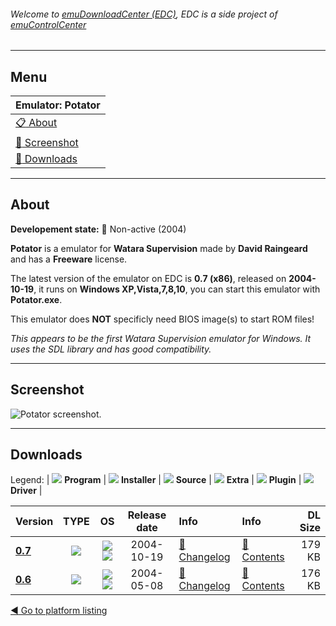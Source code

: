 ###### Welcome to [emuDownloadCenter (EDC)](https://github.com/PhoenixInteractiveNL/emuDownloadCenter/wiki/), EDC is a side project of [emuControlCenter](https://github.com/PhoenixInteractiveNL/emuControlCenter/wiki/)
***
## Menu
| **Emulator: Potator** |
|:---------|
| [:clipboard: About](#about) |
| [:sunrise: Screenshot](#screenshot) |
| [:floppy_disk: Downloads](#downloads) |
***
## About
**Developement state:** :red_circle: Non-active (2004)

**Potator** is a emulator for **Watara Supervision** made by **David Raingeard** and has a **Freeware** license.

The latest version of the emulator on EDC is **0.7 (x86)**, released on **2004-10-19**, it runs on **Windows XP,Vista,7,8,10**, you can start this emulator with **Potator.exe**.

This emulator does **NOT** specificly need BIOS image(s) to start ROM files!

_This appears to be the first Watara Supervision emulator for Windows. It uses the SDL library and has good compatibility._
***
## Screenshot
![](https://raw.githubusercontent.com/PhoenixInteractiveNL/emuDownloadCenter/master/hooks/potator/emulator_screen_01.jpg "Potator screenshot.")
***
## Downloads
Legend:
| ![](https://raw.githubusercontent.com/wiki/PhoenixInteractiveNL/emuDownloadCenter/images_misc/icon_program_24.png) **Program** | 
![](https://raw.githubusercontent.com/wiki/PhoenixInteractiveNL/emuDownloadCenter/images_misc/icon_installer_24.png) **Installer** | 
![](https://raw.githubusercontent.com/wiki/PhoenixInteractiveNL/emuDownloadCenter/images_misc/icon_source_code_24.png) **Source** | 
![](https://raw.githubusercontent.com/wiki/PhoenixInteractiveNL/emuDownloadCenter/images_misc/icon_extra_24.png) **Extra** | 
![](https://raw.githubusercontent.com/wiki/PhoenixInteractiveNL/emuDownloadCenter/images_misc/icon_plugin_24.png) **Plugin** | 
![](https://raw.githubusercontent.com/wiki/PhoenixInteractiveNL/emuDownloadCenter/images_misc/icon_driver_24.png) **Driver** | 


| Version  | TYPE | OS | Release date  | Info       | Info       | DL Size    |
|:---------|:----:|:--:|:-------------:|:-----------|:-----------|-----------:|
| [**0.7**](https://github.com/PhoenixInteractiveNL/edc-repo0001/raw/master/potator/0.7.7z) | ![](https://raw.githubusercontent.com/wiki/PhoenixInteractiveNL/emuDownloadCenter/images_misc/icon_program_24.png) | ![](https://raw.githubusercontent.com/wiki/PhoenixInteractiveNL/emuDownloadCenter/images_misc/logo_windows_24.png)![](https://raw.githubusercontent.com/wiki/PhoenixInteractiveNL/emuDownloadCenter/images_misc/icon_32-bit_24.png) | 2004-10-19 | [:page_facing_up: Changelog](https://github.com/PhoenixInteractiveNL/edc-repo0001/blob/master/potator/0.7_changelog.txt) | [:mag_right: Contents](https://github.com/PhoenixInteractiveNL/edc-repo0001/blob/master/potator/0.7_contents.txt) | 179 KB |
| [**0.6**](https://github.com/PhoenixInteractiveNL/edc-repo0001/raw/master/potator/0.6.7z) | ![](https://raw.githubusercontent.com/wiki/PhoenixInteractiveNL/emuDownloadCenter/images_misc/icon_program_24.png) | ![](https://raw.githubusercontent.com/wiki/PhoenixInteractiveNL/emuDownloadCenter/images_misc/logo_windows_24.png)![](https://raw.githubusercontent.com/wiki/PhoenixInteractiveNL/emuDownloadCenter/images_misc/icon_32-bit_24.png) | 2004-05-08 | [:page_facing_up: Changelog](https://github.com/PhoenixInteractiveNL/edc-repo0001/blob/master/potator/0.6_changelog.txt) | [:mag_right: Contents](https://github.com/PhoenixInteractiveNL/edc-repo0001/blob/master/potator/0.6_contents.txt) | 176 KB |

[:arrow_backward: Go to platform listing](https://github.com/PhoenixInteractiveNL/emuDownloadCenter/wiki/EDC-Platform-List)
